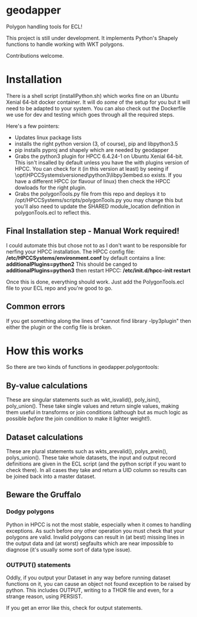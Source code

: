 # geodapper
Polygon handling tools for ECL!

This project is still under development. It implements Python's Shapely functions to handle working with WKT polygons. 

Contributions welcome. 

# Installation
There is a shell script (installPython.sh) which works fine on an Ubuntu Xenial 64-bit docker container. It will do *some* of the setup for you but it will need to be adapted to your system. You can also check out the Dockerfile we use for dev and testing which goes through all the required steps. 

Here's a few pointers:  

* Updates linux package lists
* installs the right python version (3, of course), pip and libpython3.5
* pip installs pyproj and shapely which are needed by geodapper
* Grabs the python3 plugin for HPCC 6.4.24-1 on Ubuntu Xenial 64-bit. This isn't insalled by default unless you have the with plugins version of HPCC. You can check for it (in this version at least) by seeing if \opt\HPCCSystems\versioned\python3\libpy3embed.so exists. If you have a different HPCC (or flavour of linux) then check the HPCC dowloads for the right plugin. 
* Grabs the polygonTools.py file from this repo and deploys it to /opt/HPCCSystems/scripts/polygonTools.py you may change this but you'll also need to update the SHARED module_location definition in polygonTools.ecl to reflect this. 

## Final Installation step - Manual Work required!
I could automate this but chose not to as I don't want to be responsible for nerfing your HPCC installation. The HPCC config file: 
**/etc/HPCCSystems/environment.conf**
by default contains a line: 
**additionalPlugins=python2**
This should be canged to
**additionalPlugins=python3**
then restart HPCC:
**/etc/init.d/hpcc-init restart**

Once this is done, everything should work. Just add the PolygonTools.ecl file to your ECL repo and you're good to go. 

## Common errors
If you get something along the lines of "cannot find library -lpy3plugin" then either the plugin or the config file is broken.

# How this works
So there are two kinds of functions in geodapper.polygontools:

## By-value calculations
These are singular statements such as wkt_isvalid(), poly_isin(), poly_union(). These take single values and return single values, making them useful in transforms or join conditions (although but as much logic as possible *before* the join condition to make it lighter weight!). 

## Dataset calculations
These are plural statements such as wkts_arevalid(), polys_arein(), polys_union(). These take whole datasets, the input and output record definitions are given in the ECL script (and the python script if you want to check there). In all cases they take and return a UID column so results can be joined back into a master dataset.

## Beware the Gruffalo

### Dodgy polygons
Python in HPCC is not the most stable, especially when it comes to handling exceptions. As such before *any* other operation you must check that your polygons are valid. Invalid polygons can result in (at best) missing lines in the output data and (at worst) segfaults which are near impossible to diagnose (it's usually some sort of data type issue). 

### OUTPUT() statements
Oddly, if you output your Dataset in any way before running dataset functions on it, you can cause an object not found exception to be raised by python. This includes OUTPUT, writing to a THOR file and even, for a strange reason, using PERSIST. 

If you get an error like this, check for output statements. 
